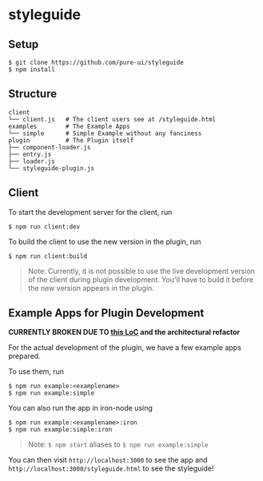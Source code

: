 # styleguide

## Setup

```
$ git clone https://github.com/pure-ui/styleguide
$ npm install
```

## Structure

```
client
└── client.js   # The client users see at /styleguide.html
examples        # The Example Apps
└── simple      # Simple Example without any fanciness
plugin          # The Plugin itself
├── component-loader.js
├── entry.js
├── loader.js
└── styleguide-plugin.js
```

## Client

To start the development server for the client, run

```
$ npm run client:dev
```

To build the client to use the new version in the plugin, run

```
$ npm run client:build
```

> Note: Currently, it is not possible to use the live development version of the client during plugin development. You'll have to build it before the new version appears in the plugin.

## Example Apps for Plugin Development

**CURRENTLY BROKEN DUE TO [this LoC](plugin/styleguide-plugin.js#L50) and the architectural refactor**

For the actual development of the plugin, we have a few example apps prepared.

To use them, run

```
$ npm run example:<examplename>
$ npm run example:simple
```

You can also run the app in iron-node using

```
$ npm run example:<examplename>:iron
$ npm run example:simple:iron
```

> Note: `$ npm start` aliases to `$ npm run example:simple`

You can then visit `http://localhost:3000` to see the app and `http://localhost:3000/styleguide.html` to see the styleguide!
